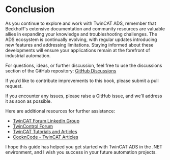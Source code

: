 # Conclusion

As you continue to explore and work with TwinCAT ADS, remember that Beckhoff's extensive documentation and community resources are valuable allies in expanding your knowledge and troubleshooting challenges. The ADS ecosystem is continually evolving, with regular updates introducing new features and addressing limitations. Staying informed about these developments will ensure your applications remain at the forefront of industrial automation.

For questions, ideas, or further discussion, feel free to use the discussions section of the GitHub repository:
[GitHub Discussions](https://github.com/fisothemes/TwinCAT-ADS-Guide-in-.NET/discussions)

If you’d like to contribute improvements to this book, please submit a pull request.

If you encounter any issues, please raise a GitHub issue, and we’ll address it as soon as possible.

Here are additional resources for further assistance:

- [TwinCAT Forum LinkedIn Group](https://www.linkedin.com/groups/1860933)
- [TwinControl Forum](https://twincontrols.com/)
- [TwinCAT Tutorials and Articles](https://alltwincat.com/)
- [CooknCode - TwinCAT Articles](https://cookncode.com/twincat)

I hope this guide has helped you get started with TwinCAT ADS in the .NET environment, and I wish you success in your future automation projects.